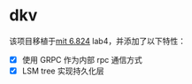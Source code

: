 # dkv

该项目移植于[mit 6.824](https://github.com/cold-bin/mit-6.824-labs) lab4，并添加了以下特性：

- [x] 使用 GRPC 作为内部 rpc 通信方式
- [x] LSM tree 实现持久化层
